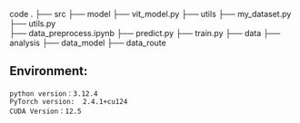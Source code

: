 code
.
├── src
  ├── model
    ├── vit_model.py
  ├── utils
    ├── my_dataset.py 
    ├── utils.py   
  ├── data_preprocess.ipynb
  ├── predict.py
  ├── train.py
├── data
  ├── analysis
  ├── data_model
  ├── data_route


## Environment:
```python version：3.12.4```  
```PyTorch version:  2.4.1+cu124```  
```CUDA Version：12.5```
